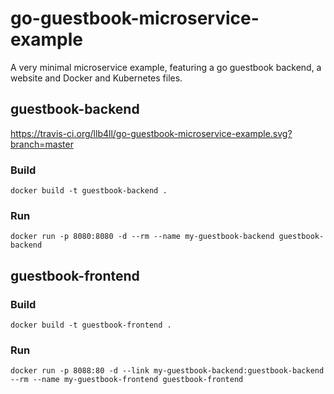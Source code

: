 # go-guestbook-microservice-example
A very minimal microservice example, featuring a go guestbook backend, a website and Docker and Kubernetes files.

## guestbook-backend
https://travis-ci.org/llb4ll/go-guestbook-microservice-example.svg?branch=master

### Build
`docker build -t guestbook-backend .`

### Run
`docker run -p 8080:8080 -d --rm --name my-guestbook-backend guestbook-backend`


## guestbook-frontend
### Build
`docker build -t guestbook-frontend .`

### Run
`docker run -p 8088:80 -d --link my-guestbook-backend:guestbook-backend --rm --name my-guestbook-frontend guestbook-frontend`
